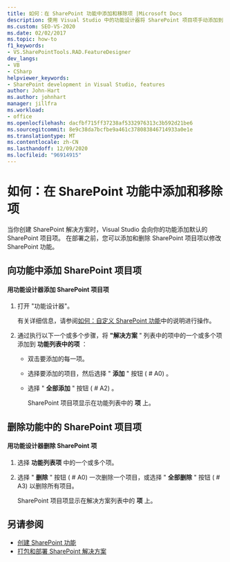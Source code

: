 ```yaml
---
title: 如何：在 SharePoint 功能中添加和移除项 |Microsoft Docs
description: 使用 Visual Studio 中的功能设计器将 SharePoint 项目项手动添加到 SharePoint 功能并将其删除。
ms.custom: SEO-VS-2020
ms.date: 02/02/2017
ms.topic: how-to
f1_keywords:
- VS.SharePointTools.RAD.FeatureDesigner
dev_langs:
- VB
- CSharp
helpviewer_keywords:
- SharePoint development in Visual Studio, features
author: John-Hart
ms.author: johnhart
manager: jillfra
ms.workload:
- office
ms.openlocfilehash: dacfbf715ff37238af5332976313c3b592d21be6
ms.sourcegitcommit: 8e9c38da7bcfbe9a461c378083846714933a0e1e
ms.translationtype: MT
ms.contentlocale: zh-CN
ms.lasthandoff: 12/09/2020
ms.locfileid: "96914915"
---
```

# <a name="how-to-add-and-remove-items-to-sharepoint-features"></a>如何：在 SharePoint 功能中添加和移除项
  当你创建 SharePoint 解决方案时，Visual Studio 会向你的功能添加默认的 SharePoint 项目项。 在部署之前，您可以添加和删除 SharePoint 项目项以修改 SharePoint 功能。

## <a name="add-sharepoint-project-items-to-a-feature"></a>向功能中添加 SharePoint 项目项

#### <a name="to-add-sharepoint-project-items-with-the-feature-designer"></a>用功能设计器添加 SharePoint 项目项

1. 打开 "功能设计器"。

    有关详细信息，请参阅[如何：自定义 SharePoint 功能](../sharepoint/how-to-customize-a-sharepoint-feature.md)中的说明进行操作。

2. 通过执行以下一个或多个步骤，将 **"解决方案** " 列表中的项中的一个或多个项添加到 **功能列表中的项** ：

   - 双击要添加的每一项。

   - 选择要添加的项目，然后选择 " **添加** " 按钮 ( # A0) 。

   - 选择 " **全部添加** " 按钮 ( # A2) 。

     SharePoint 项目项显示在功能列表中的 **项** 上。

## <a name="remove-sharepoint-project-items-from-a-feature"></a>删除功能中的 SharePoint 项目项

#### <a name="to-remove-sharepoint-items-with-the-feature-designer"></a>用功能设计器删除 SharePoint 项

1. 选择 **功能列表项** 中的一个或多个项。

2. 选择 " **删除** " 按钮 ( # A0) 一次删除一个项目，或选择 " **全部删除** " 按钮 ( # A3) 以删除所有项目。

     SharePoint 项目项显示在解决方案列表中的 **项** 上。

## <a name="see-also"></a>另请参阅
- [创建 SharePoint 功能](../sharepoint/creating-sharepoint-features.md)
- [打包和部署 SharePoint 解决方案](../sharepoint/packaging-and-deploying-sharepoint-solutions.md)
